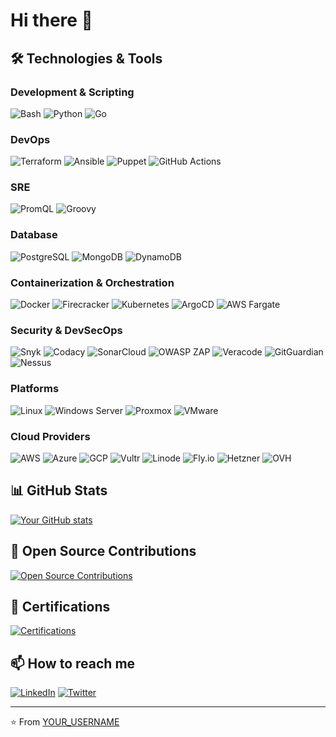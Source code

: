 # Hi there 👋

## 🛠️ Technologies & Tools

### Development & Scripting
![Bash](https://img.shields.io/badge/Bash-★★★★★-black?style=flat&logo=gnu-bash&logoColor=white)
![Python](https://img.shields.io/badge/Python-★★★★★-blue?style=flat&logo=python&logoColor=white)
![Go](https://img.shields.io/badge/Go-★★★★★-00ADD8?style=flat&logo=go&logoColor=white)

### DevOps
![Terraform](https://img.shields.io/badge/Terraform-★★★★★-7B42BC?style=flat&logo=terraform&logoColor=white)
![Ansible](https://img.shields.io/badge/Ansible-★★★★★-EE0000?style=flat&logo=ansible&logoColor=white)
![Puppet](https://img.shields.io/badge/Puppet-★★★★★-FFA500?style=flat&logo=puppet&logoColor=white)
![GitHub Actions](https://img.shields.io/badge/GitHub_Actions-★★★★★-2088FF?style=flat&logo=github-actions&logoColor=white)

### SRE
![PromQL](https://img.shields.io/badge/PromQL-★★★★★-E6522C?style=flat&logo=prometheus&logoColor=white)
![Groovy](https://img.shields.io/badge/Groovy-★★★★★-4298B8?style=flat&logo=apache-groovy&logoColor=white)

### Database
![PostgreSQL](https://img.shields.io/badge/PostgreSQL-★★★★★-4169E1?style=flat&logo=postgresql&logoColor=white)
![MongoDB](https://img.shields.io/badge/MongoDB-★★★★★-47A248?style=flat&logo=mongodb&logoColor=white)
![DynamoDB](https://img.shields.io/badge/DynamoDB-★★★★★-4053D6?style=flat&logo=amazon-dynamodb&logoColor=white)

### Containerization & Orchestration
![Docker](https://img.shields.io/badge/Docker-★★★★★-2496ED?style=flat&logo=docker&logoColor=white)
![Firecracker](https://img.shields.io/badge/Firecracker-★★★★★-FF9900?style=flat&logo=amazon-aws&logoColor=white)
![Kubernetes](https://img.shields.io/badge/Kubernetes-★★★★★-326CE5?style=flat&logo=kubernetes&logoColor=white)
![ArgoCD](https://img.shields.io/badge/ArgoCD-★★★★★-EF7B4D?style=flat&logo=argo&logoColor=white)
![AWS Fargate](https://img.shields.io/badge/AWS_Fargate-★★★★★-FF9900?style=flat&logo=amazon-aws&logoColor=white)

### Security & DevSecOps
![Snyk](https://img.shields.io/badge/Snyk-★★★★★-00C9B9?style=flat&logo=snyk&logoColor=white)
![Codacy](https://img.shields.io/badge/Codacy-★★★★★-222F29?style=flat&logo=codacy&logoColor=white)
![SonarCloud](https://img.shields.io/badge/SonarCloud-★★★★★-F3702A?style=flat&logo=sonarcloud&logoColor=white)
![OWASP ZAP](https://img.shields.io/badge/OWASP_ZAP-★★★★★-000000?style=flat&logo=owasp&logoColor=white)
![Veracode](https://img.shields.io/badge/Veracode-★★★★★-00A1E0?style=flat&logo=veracode&logoColor=white)
![GitGuardian](https://img.shields.io/badge/GitGuardian-★★★★★-1A1A1A?style=flat&logo=gitguardian&logoColor=white)
![Nessus](https://img.shields.io/badge/Nessus-★★★★★-00A1E0?style=flat&logo=tenable&logoColor=white)

### Platforms
![Linux](https://img.shields.io/badge/Linux-★★★★★-FCC624?style=flat&logo=linux&logoColor=black)
![Windows Server](https://img.shields.io/badge/Windows_Server-★★★★★-0078D6?style=flat&logo=windows&logoColor=white)
![Proxmox](https://img.shields.io/badge/Proxmox-★★★★★-E57000?style=flat&logo=proxmox&logoColor=white)
![VMware](https://img.shields.io/badge/VMware-★★★★★-607078?style=flat&logo=vmware&logoColor=white)

### Cloud Providers
![AWS](https://img.shields.io/badge/AWS-★★★★★-232F3E?style=flat&logo=amazon-aws&logoColor=white)
![Azure](https://img.shields.io/badge/Azure-★★★★★-0078D4?style=flat&logo=microsoft-azure&logoColor=white)
![GCP](https://img.shields.io/badge/GCP-★★★★★-4285F4?style=flat&logo=google-cloud&logoColor=white)
![Vultr](https://img.shields.io/badge/Vultr-★★★★★-007BFC?style=flat&logo=vultr&logoColor=white)
![Linode](https://img.shields.io/badge/Linode-★★★★★-00A95C?style=flat&logo=linode&logoColor=white)
![Fly.io](https://img.shields.io/badge/Fly.io-★★★★★-7B3DFF?style=flat&logo=fly.io&logoColor=white)
![Hetzner](https://img.shields.io/badge/Hetzner-★★★★★-D50C2D?style=flat&logo=hetzner&logoColor=white)
![OVH](https://img.shields.io/badge/OVH-★★★★★-123F6D?style=flat&logo=ovh&logoColor=white)

## 📊 GitHub Stats
[![Your GitHub stats](https://github-readme-stats.vercel.app/api?username=YOUR_USERNAME&show_icons=true&theme=radical)](https://github.com/YOUR_USERNAME)

## 🔗 Open Source Contributions
[![Open Source Contributions](https://img.shields.io/badge/Open_Source-Contributions-blue?style=for-the-badge)](https://github.com/pulls?q=is%3Apr+author%3AYOUR_USERNAME)

## 📜 Certifications
[![Certifications](https://img.shields.io/badge/Certifications-View_Details-blue?style=for-the-badge)](https://www.credly.com/users/YOUR_USERNAME/badges)

## 📫 How to reach me
[![LinkedIn](https://img.shields.io/badge/LinkedIn-Connect-blue?style=for-the-badge&logo=linkedin)](https://www.linkedin.com/in/YOUR_USERNAME)
[![Twitter](https://img.shields.io/badge/Twitter-Follow-blue?style=for-the-badge&logo=twitter)](https://twitter.com/YOUR_USERNAME)

---

⭐️ From [YOUR_USERNAME](https://github.com/YOUR_USERNAME)
